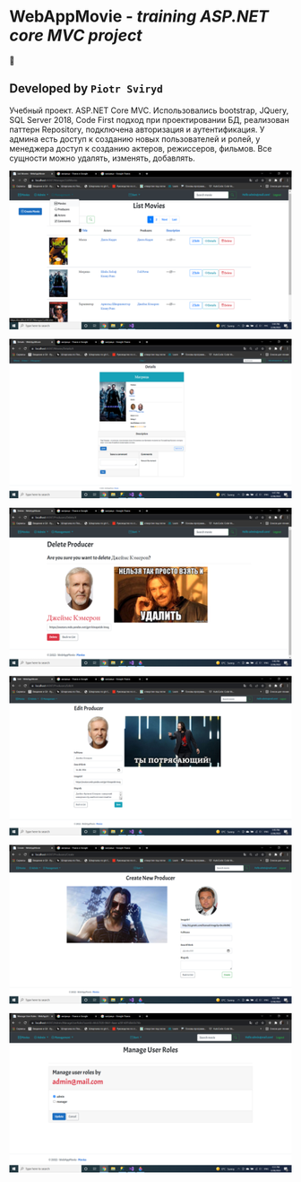 # WebAppMovie -  *training ASP.NET core MVC project*
 
:floppy_disk:

## Developed by `Piotr Sviryd`

Учебный проект. ASP.NET Core MVC. Использовались bootstrap, JQuery, SQL Server 2018, Code First подход при проектировании БД, реализован паттерн Repository, подключена авторизация и аутентификация. У админа есть доступ к созданию новых пользователей и ролей, у менеджера доступ к созданию актеров, режиссеров, фильмов. Все сущности можно удалять, изменять, добавлять.


![image](https://github.com/Peterblr/WebAppMovie/blob/test/wwwroot/img/Untitled_1.png)


![image](https://github.com/Peterblr/WebAppMovie/blob/test/wwwroot/img/Untitled_2.png)


![image](https://github.com/Peterblr/WebAppMovie/blob/test/wwwroot/img/Untitled_3.png)


![image](https://github.com/Peterblr/WebAppMovie/blob/test/wwwroot/img/Untitled_4.png)


![image](https://github.com/Peterblr/WebAppMovie/blob/test/wwwroot/img/Untitled_5.png)


![image](https://github.com/Peterblr/WebAppMovie/blob/test/wwwroot/img/Untitled_6.png)
